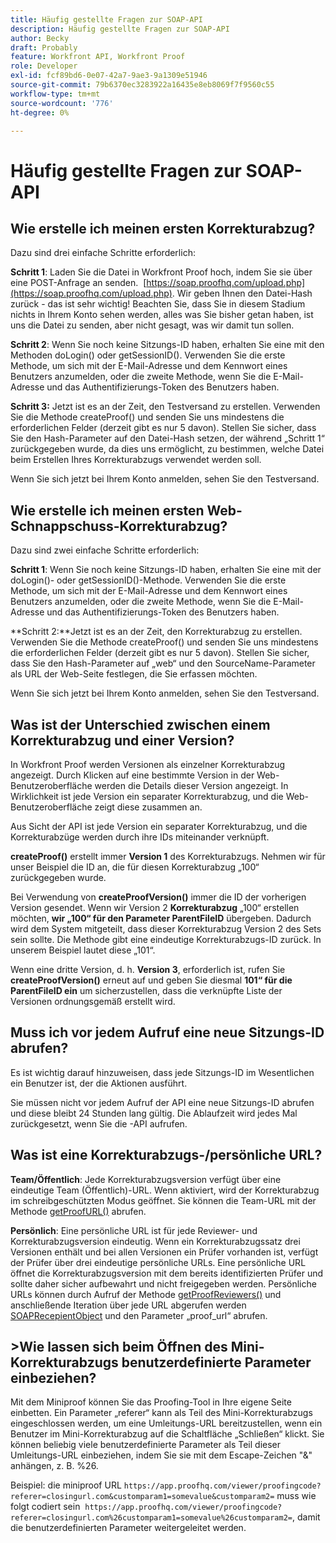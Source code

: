 ```yaml
---
title: Häufig gestellte Fragen zur SOAP-API
description: Häufig gestellte Fragen zur SOAP-API
author: Becky
draft: Probably
feature: Workfront API, Workfront Proof
role: Developer
exl-id: fcf89bd6-0e07-42a7-9ae3-9a1309e51946
source-git-commit: 79b6370ec3283922a16435e8eb8069f7f9560c55
workflow-type: tm+mt
source-wordcount: '776'
ht-degree: 0%

---
```


# Häufig gestellte Fragen zur SOAP-API

## Wie erstelle ich meinen ersten Korrekturabzug?

Dazu sind drei einfache Schritte erforderlich:

**Schritt 1**: Laden Sie die Datei in Workfront Proof hoch, indem Sie sie über eine POST-Anfrage an senden.  [https://soap.proofhq.com/upload.php](https://soap.proofhq.com/upload.php). Wir geben Ihnen den Datei-Hash zurück - das ist sehr wichtig! Beachten Sie, dass Sie in diesem Stadium nichts in Ihrem Konto sehen werden, alles was Sie bisher getan haben, ist uns die Datei zu senden, aber nicht gesagt, was wir damit tun sollen.

**Schritt 2**: Wenn Sie noch keine Sitzungs-ID haben, erhalten Sie eine mit den Methoden doLogin() oder getSessionID(). Verwenden Sie die erste Methode, um sich mit der E-Mail-Adresse und dem Kennwort eines Benutzers anzumelden, oder die zweite Methode, wenn Sie die E-Mail-Adresse und das Authentifizierungs-Token des Benutzers haben.

**Schritt 3:** Jetzt ist es an der Zeit, den Testversand zu erstellen. Verwenden Sie die Methode createProof() und senden Sie uns mindestens die erforderlichen Felder (derzeit gibt es nur 5 davon). Stellen Sie sicher, dass Sie den Hash-Parameter auf den Datei-Hash setzen, der während „Schritt 1“ zurückgegeben wurde, da dies uns ermöglicht, zu bestimmen, welche Datei beim Erstellen Ihres Korrekturabzugs verwendet werden soll.

Wenn Sie sich jetzt bei Ihrem Konto anmelden, sehen Sie den Testversand.

## Wie erstelle ich meinen ersten Web-Schnappschuss-Korrekturabzug?

Dazu sind zwei einfache Schritte erforderlich:

**Schritt 1**: Wenn Sie noch keine Sitzungs-ID haben, erhalten Sie eine mit der doLogin()- oder getSessionID()-Methode. Verwenden Sie die erste Methode, um sich mit der E-Mail-Adresse und dem Kennwort eines Benutzers anzumelden, oder die zweite Methode, wenn Sie die E-Mail-Adresse und das Authentifizierungs-Token des Benutzers haben.

**Schritt 2:**Jetzt ist es an der Zeit, den Korrekturabzug zu erstellen. Verwenden Sie die Methode createProof() und senden Sie uns mindestens die erforderlichen Felder (derzeit gibt es nur 5 davon). Stellen Sie sicher, dass Sie den Hash-Parameter auf „web“ und den SourceName-Parameter als URL der Web-Seite festlegen, die Sie erfassen möchten.

Wenn Sie sich jetzt bei Ihrem Konto anmelden, sehen Sie den Testversand.

## Was ist der Unterschied zwischen einem Korrekturabzug und einer Version?

In Workfront Proof werden Versionen als einzelner Korrekturabzug angezeigt. Durch Klicken auf eine bestimmte Version in der Web-Benutzeroberfläche werden die Details dieser Version angezeigt. In Wirklichkeit ist jede Version ein separater Korrekturabzug, und die Web-Benutzeroberfläche zeigt diese zusammen an.

Aus Sicht der API ist jede Version ein separater Korrekturabzug, und die Korrekturabzüge werden durch ihre IDs miteinander verknüpft.

**createProof()** erstellt immer **Version 1** des Korrekturabzugs. Nehmen wir für unser Beispiel die ID an, die für diesen Korrekturabzug „100“ zurückgegeben wurde.

Bei Verwendung von **createProofVersion()** immer die ID der vorherigen Version gesendet. Wenn wir Version 2 **Korrekturabzug** „100“ erstellen möchten, **wir „100“ für den Parameter ParentFileID** übergeben. Dadurch wird dem System mitgeteilt, dass dieser Korrekturabzug Version 2 des Sets sein sollte. Die Methode gibt eine eindeutige Korrekturabzugs-ID zurück. In unserem Beispiel lautet diese „101“.

Wenn eine dritte Version, d. h. **Version 3**, erforderlich ist, rufen Sie **createProofVersion()** erneut auf und geben Sie diesmal **101“ für die ParentFileID ein** um sicherzustellen, dass die verknüpfte Liste der Versionen ordnungsgemäß erstellt wird.

## Muss ich vor jedem Aufruf eine neue Sitzungs-ID abrufen?

Es ist wichtig darauf hinzuweisen, dass jede Sitzungs-ID im Wesentlichen ein Benutzer ist, der die Aktionen ausführt. 

Sie müssen nicht vor jedem Aufruf der API eine neue Sitzungs-ID abrufen und diese bleibt 24 Stunden lang gültig. Die Ablaufzeit wird jedes Mal zurückgesetzt, wenn Sie die -API aufrufen.

## Was ist eine Korrekturabzugs-/persönliche URL?

**Team/Öffentlich**: Jede Korrekturabzugsversion verfügt über eine eindeutige Team (Öffentlich)-URL. Wenn aktiviert, wird der Korrekturabzug im schreibgeschützten Modus geöffnet. Sie können die Team-URL mit der Methode [getProofURL()](https://api.proofhq.com/home/proofs/getproofurl.html) abrufen.

**Persönlich**: Eine persönliche URL ist für jede Reviewer- und Korrekturabzugsversion eindeutig. Wenn ein Korrekturabzugssatz drei Versionen enthält und bei allen Versionen ein Prüfer vorhanden ist, verfügt der Prüfer über drei eindeutige persönliche URLs. Eine persönliche URL öffnet die Korrekturabzugsversion mit dem bereits identifizierten Prüfer und sollte daher sicher aufbewahrt und nicht freigegeben werden. Persönliche URLs können durch Aufruf der Methode [getProofReviewers()](https://api.proofhq.com/home/proofs/getproofreviewers.html) und anschließende Iteration über jede URL abgerufen werden  [SOAPRecepientObject](https://api.proofhq.com/home/objects/soaprecipientobject.html) und den Parameter „proof_url“ abrufen.

## >Wie lassen sich beim Öffnen des Mini-Korrekturabzugs benutzerdefinierte Parameter einbeziehen?

Mit dem Miniproof können Sie das Proofing-Tool in Ihre eigene Seite einbetten. Ein Parameter „referer“ kann als Teil des Mini-Korrekturabzugs eingeschlossen werden, um eine Umleitungs-URL bereitzustellen, wenn ein Benutzer im Mini-Korrekturabzug auf die Schaltfläche „Schließen“ klickt. Sie können beliebig viele benutzerdefinierte Parameter als Teil dieser Umleitungs-URL einbeziehen, indem Sie sie mit dem Escape-Zeichen &quot;&amp;&quot; anhängen, z. B. %26.

Beispiel: die miniproof URL
`https://app.proofhq.com/viewer/proofingcode?referer=closingurl.com&customparam1=somevalue&customparam2=` muss wie folgt codiert sein 
`https://app.proofhq.com/viewer/proofingcode?referer=closingurl.com%26customparam1=somevalue%26customparam2=`, damit die benutzerdefinierten Parameter weitergeleitet werden.



